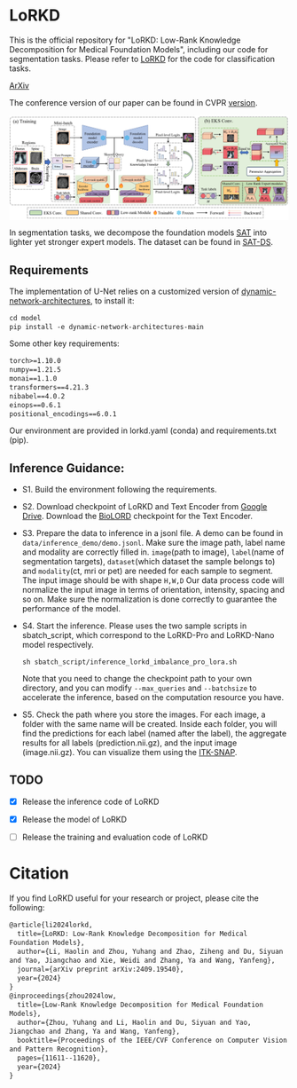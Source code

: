 # LoRKD
This is the official repository for "LoRKD: Low-Rank Knowledge Decomposition for Medical Foundation Models", including our code for segmentation tasks. Please refer to [LoRKD](https://github.com/MediaBrain-SJTU/LoRKD) for the code for classification tasks.

[ArXiv](https://arxiv.org/abs/2409.19540)

The conference version of our paper can be found in CVPR [version](https://openaccess.thecvf.com/content/CVPR2024/html/Zhou_Low-Rank_Knowledge_Decomposition_for_Medical_Foundation_Models_CVPR_2024_paper.html).

<img src="docs/method-lorkd.jpg" alt="" align=center />


In segmentation tasks, we decompose the foundation models [SAT](https://github.com/zhaoziheng/SAT) into lighter yet stronger expert models. The dataset can be found in [SAT-DS](https://github.com/zhaoziheng/SAT-DS/tree/main).


## Requirements
The implementation of U-Net relies on a customized version of [dynamic-network-architectures](https://github.com/MIC-DKFZ/dynamic-network-architectures), to install it:
```
cd model
pip install -e dynamic-network-architectures-main
```

Some other key requirements:
```
torch>=1.10.0
numpy==1.21.5
monai==1.1.0 
transformers==4.21.3
nibabel==4.0.2
einops==0.6.1
positional_encodings==6.0.1
```

Our environment are provided in lorkd.yaml (conda) and requirements.txt (pip).

## Inference Guidance:
- S1. Build the environment following the requirements.

- S2. Download checkpoint of LoRKD and Text Encoder from [Google Drive](https://drive.google.com/drive/folders/1OL5gTSrnO3l8Gyf5Mss0WsAkFtSpkKSS?usp=sharing). Download the [BioLORD](https://huggingface.co/FremyCompany/BioLORD-2023-C) checkpoint for the Text Encoder.

- S3. Prepare the data to inference in a jsonl file. A demo can be found in `data/inference_demo/demo.jsonl`. Make sure the image path, label name and modality are correctly filled in. `image`(path to image), `label`(name of segmentation targets), `dataset`(which dataset the sample belongs to) and `modality`(ct, mri or pet) are needed for each sample to segment. 
The input image should be with shape `H,W,D` Our data process code will normalize the input image in terms of orientation, intensity, spacing and so on. Make sure the normalization is done correctly to guarantee the performance of the model.

- S4. Start the inference. Please uses the two sample scripts in sbatch_script, which correspond to the LoRKD-Pro and LoRKD-Nano model respectively.
    ```
    sh sbatch_script/inference_lorkd_imbalance_pro_lora.sh
    ```
    Note that you need to change the checkpoint path to your own directory, and you can modify `--max_queries` and `--batchsize` to accelerate the inference, based on the computation resource you have.

- S5. Check the path where you store the images. For each image, a folder with the same name will be created. Inside each folder, you will find the predictions for each label (named after the label), the aggregate results for all labels (prediction.nii.gz), and the input image (image.nii.gz). You can visualize them using the [ITK-SNAP](http://www.itksnap.org/pmwiki/pmwiki.php).


## TODO
- [x] Release the inference code of LoRKD
- [x] Release the model of LoRKD
- [ ] Release the training and evaluation code of LoRKD


# Citation
If you find LoRKD useful for your research or project, please cite the following:
```
@article{li2024lorkd,
  title={LoRKD: Low-Rank Knowledge Decomposition for Medical Foundation Models},
  author={Li, Haolin and Zhou, Yuhang and Zhao, Ziheng and Du, Siyuan and Yao, Jiangchao and Xie, Weidi and Zhang, Ya and Wang, Yanfeng},
  journal={arXiv preprint arXiv:2409.19540},
  year={2024}
}
@inproceedings{zhou2024low,
  title={Low-Rank Knowledge Decomposition for Medical Foundation Models},
  author={Zhou, Yuhang and Li, Haolin and Du, Siyuan and Yao, Jiangchao and Zhang, Ya and Wang, Yanfeng},
  booktitle={Proceedings of the IEEE/CVF Conference on Computer Vision and Pattern Recognition},
  pages={11611--11620},
  year={2024}
}
```
